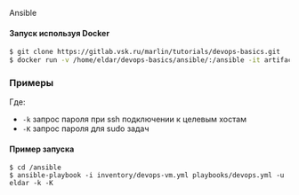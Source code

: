Ansible

#### Запуск используя Docker
```sh
$ git clone https://gitlab.vsk.ru/marlin/tutorials/devops-basics.git
$ docker run -v /home/eldar/devops-basics/ansible/:/ansible -it artifactory.vsk.ru/marlin-platform/ansible:2.10 sh
```

### Примеры
Где:
- `-k` запрос пароля при ssh подключении к целевым хостам
- `-K` запрос пароля для sudo задач

#### Пример запуска
```
$ cd /ansible
$ ansible-playbook -i inventory/devops-vm.yml playbooks/devops.yml -u eldar -k -K
```
